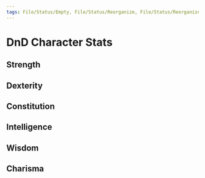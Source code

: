 ```yaml
---
tags: File/Status/Empty, File/Status/Reorganize, File/Status/Reorganize, File/Status/Recategorize, File/Status/Summarize, File/Status/Structuralize
---
```


# DnD Character Stats


## Strength

## Dexterity

## Constitution



## Intelligence

## Wisdom

## Charisma




